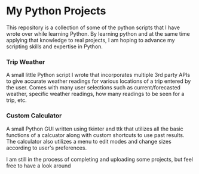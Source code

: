 # My Python Projects

This repository is a collection of some of the python scripts that I have wrote over while learning Python. By learning python and at the same time applying that knowledge to real projects, I am hoping to advance my scripting skills and expertise in Python.

### Trip Weather
A small little Python script I wrote that incorporates multiple 3rd party APIs to give accurate weather readings for various locations of a trip entered by the user. Comes with many user selections such as current/forecasted weather, specific weather readings, how many readings to be seen for a trip, etc.

### Custom Calculator
A small Python GUI written using tkinter and ttk that utilizes all the basic functions of a calcuator along with custom shortcuts to use past results. The calculator also utilizes a menu to edit modes and change sizes according to user's preferences. 


I am still in the process of completing and uploading some projects, but feel free to have a look around  
